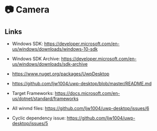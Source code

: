 # 📷 Camera



## Links
- Windows SDK: https://developer.microsoft.com/en-us/windows/downloads/windows-10-sdk
- Windows SDK Archive: https://developer.microsoft.com/en-us/windows/downloads/sdk-archive
- https://www.nuget.org/packages/UwpDesktop
- https://github.com/ljw1004/uwp-desktop/blob/master/README.md

- Target Frameworks: https://docs.microsoft.com/en-us/dotnet/standard/frameworks


- All winmd files: https://github.com/ljw1004/uwp-desktop/issues/6
- Cyclic dependency issue: https://github.com/ljw1004/uwp-desktop/issues/5